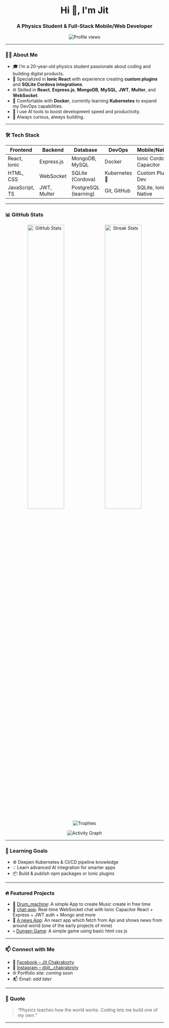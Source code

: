 <h1 align="center">Hi 👋, I'm Jit</h1>
<h3 align="center">A Physics Student & Full-Stack Mobile/Web Developer</h3>

<p align="center">
  <img src="https://komarev.com/ghpvc/?username=fabulousman12&label=Profile%20views&color=0e75b6&style=flat" alt="Profile views" />
</p>

---

### 👨‍💻 About Me

- 🎓 I’m a 20-year-old physics student passionate about coding and building digital products.
- 📱 Specialized in **Ionic React** with experience creating **custom plugins** and **SQLite Cordova integrations**.
- 🌐 Skilled in **React**, **Express.js**, **MongoDB**, **MySQL**, **JWT**, **Multer**, and **WebSocket**.
- 🐳 Comfortable with **Docker**, currently learning **Kubernetes** to expand my DevOps capabilities.
- 🤖 I use AI tools to boost development speed and productivity.
- 🚀 Always curious, always building.

---

### 🛠️ Tech Stack

| Frontend        | Backend        | Database         | DevOps         | Mobile/Native        |
|-----------------|----------------|------------------|----------------|-----------------------|
| React, Ionic    | Express.js     | MongoDB, MySQL   | Docker         | Ionic Cordova, Capacitor |
| HTML, CSS       | WebSocket      | SQLite (Cordova) | Kubernetes 🔄  | Custom Plugin Dev     |
| JavaScript, TS  | JWT, Multer    | PostgreSQL (learning) | Git, GitHub | SQLite, Ionic Native |

---

### 📊 GitHub Stats

<p align="center">
  <img src="https://github-readme-stats.vercel.app/api?username=fabulousman12&show_icons=true&theme=radical" alt="GitHub Stats" width="48%"/>
  <img src="https://github-readme-streak-stats.herokuapp.com/?user=fabulousman12&theme=radical" alt="Streak Stats" width="48%"/>
</p>

<p align="center">
  <img src="https://github-profile-trophy.vercel.app/?username=fabulousman12&theme=monokai&margin-w=15&no-frame=true" alt="Trophies" />
</p>

<p align="center">
  <img src="https://github-readme-activity-graph.vercel.app/graph?username=fabulousman12&theme=github-compact" alt="Activity Graph" />
</p>

---

### 🧠 Learning Goals

- ⚙️ Deepen Kubernetes & CI/CD pipeline knowledge
- 💡 Learn advanced AI integration for smarter apps
- 📦 Build & publish npm packages or Ionic plugins

---

### 🔥 Featured Projects

- 🔌 [Drum_machine](https://github.com/fabulousman12/fcc_drum_machine): A simple App to create Music create in free time 
- 💬 [chat-app](https://github.com/fabulousman12/chat-app): Real-time WebSocket chat with Ionic Capacitor React + Express + JWT auth + Mongo and more
- 🧰 [A news App](https://github.com/fabulousman12/news_mokey): An react app which fetch from Api and shows news from around world (one of the early projects of mine)
- 💀 [Dungen Game](https://github.com/fabulousman12/dungen_game): A simple game using basic html css js
---

### 📫 Connect with Me

- 📘 [Facebook – Jit Chakraborty](https://www.facebook.com/share/1JMdMsGhdE/)
- 📸 [Instagram – @jit_.chakrabroty](https://www.instagram.com/jit_.chakraborty?igsh=MjhyNWltejM5b2l5)
- 🌐 Portfolio site: *coming soon*
- 📬 Email: *add later*

---

### 💬 Quote

> “Physics teaches how the world works. Coding lets me build one of my own.”

---
